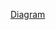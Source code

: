 [Diagram]([https://viewer.diagrams.net/?tags=%7B%7D&highlight=0000ff&edit=_blank&layers=1&nav=1&title=Cheshire%20Cat.drawio#R%3Cmxfile%3E%3Cdiagram%20name%3D%22cheshire-cat%22%20id%3D%221h3j-1ed5YaDxNWtT5wZ%22%3E7R1rd5u48tf4nN0P8UG8%2FTFxkm3vaXdz23ST3i89GBSbFoMX4ybZX38l3kgCA0ZYdpPdPWsE4jHvGc2MJsp8%2FfJHaG1WHwMHehNZcl4myvVElmUANPQ%2FPPKajFyYejKwDF0nGQLFwGf3X5gOSunoznXgtnJhFARe5G6qg3bg%2B9COKmNWGAbP1cueAq%2F61I21TJ8oFQOfbcuD1GUPrhOtklFTNorxd9BdrrInA32WnFlb2cXpjbcrywmeS0PKzUSZh0EQJb%2FWL3PoYeBlcEnm3dacTV%2Fsp%2BXt0lf9aLk%2BGrn10FPSlwuhH7W52SYI4YfXP%2F%2FRTG9%2B8%2FFVW1vLlwttRj0i%2FZLoNQNPGOx8B%2BK7SBPl6nnlRvDzxrLx2WdEEGhsFa09dATQz6fAj26ttethWngHvZ8wcm0rPZGiHsQXup43D7wgjB%2BiwPgPjW%2BjMPgBS2cUXZkp6OlX6ZvCMIIvBOIKGIAc6ohcYbCGUfiKLskm6FqKqZRU5XzgucC8rKdjqxLWZSUdtFJqW%2BZ3L4COfqRw74ADxaRADh1EoOlhEEarYBn4lndTjF4hStvgsylPYGBdFYjCAC7mfQiCTTr4HUbRa4oGaxcFVeTBFzd6LP3%2BinE%2B1dKj65eUBOKD1%2FTAsxbQu7LsH8v48RniHPhk7byoEaHtaQUd0zeGvnOJuR%2FDaAP9ZOTWxcCP38yxtqscGtvICqPscj%2FwYTZGTLizogiGfjxLlhiE%2BvRko7%2BcHDGmmokRITbYhTZsoICE6WiqDaFnRe7P6gNY9JdOvQtc9OiC2nMJm1G7opvVmySvls4rCw%2FyVsCo3gqYgOAHBMwljKhbIZhbr6XLNviCbcNLzyTypQ2z%2Bd3IGfm7df%2Bago%2BT9y64OkdLK0ZXNP3bt53hrB%2B1795G8c1PILoAJiVsPwT%2BEo3cw3CN%2FvcRroMY8b%2F9nfB0NvQ7JSG2z%2B7as2Iy3iORsytvS3RcMBFB3Y4FzSebxbW6bcLF0zBiWJ6RKJZoKaxLDCkM1AGkMBM5KoWbm427DRzXLiFGj2G2QIjRl%2FjXb0j8IkhsEZcG%2FhY%2FAmvnaAVjcGwjGm9VGb0Hda1A3UBq9QhQqwhgKEEg6zT4dV7Q1yjoX0Pbs8JE%2FDUgwAns3RrGEkXabbzAwsCVpenGeZrIc%2FwreonSX2sn%2FYFBLCpqVKUFahicwQ01CoWauzCwobMLLa8JM3evyP7A7PC08%2B2YP0QFuSYYxAFtlD8E4Q83VhW5jggQgUtfthBrCQT0f3bYybh6fHwsDg7QGkNIeZNQsrpOQ1ZjQRbMeIE2c2%2F2CpojEeqsEaKA0JvGsSk1e1gJnPOVhS2td%2B42EheQags4jqn%2BgESbH0wpKyQ0FV0wslQMCpoU6Pa72JzcabnZn0aYCF8fywflafi4mBcfFRNzd3jhBfaPij9c4L%2Brw8oGcBami32%2BJqtaYlPOgZ6tXCU4WTIJUqpxRofy5BQ6MpdoYlLfplGaOEiyn0MXeRjlr13kuT5Mx6uUOIBqRoKbhKDakmlJSA%2FngKlH4dGc3Uoc9rV8kj%2B77eWiOvl7IBdpSh0RdA0PKSp5J3lchgQS6EE9XIKoHQOipVDMYOFQNkGWSL1C6dI%2BSk%2FVWBEJzvmjVosNqWvktlxS4%2BUdyCUqESukvZMaLhmOtsVZIKgxTvbZJuLyRI8Vj%2FjT7mDoIsTC8JgELxkHUvxhTku2QCoAXQ5paZ8sMR%2BFBmVtCKnbdZXIpDwAvXnJh5wATEUjOOCwFZ%2B5vfIf596nr%2FfaLvriKc%2B3D8aFLhqDSFOjrMSlZgZBB6ScE5b4S9aN0cmQPwrX8DHoDY0kcm1kv5gOr85XcLtyQxxbnVsRxQ9cPORUeqAHaFfoXwSDefU%2F7RqvBKVnsJ6oP9l0zqg%2FCdhnprJa%2FzLJi9TN1BomNs0zmiYa9TNB7TTQBDXQADXQBDXAehP07yABD8qIZ8U78pWfceIddOz88u79OAwyAETJFAoRIkg6BVEwxdBEmmJSXiTbJatmmzBYb6KG5bJO4XUrtFM1pmG1QqUNPck2M7HC0Re6pg8W1yOQwlrMVBhIIeM1w63s93Fej%2BUQtLYxqh7D3tj8gDZGxmV7bYxEFw9uYyikjTEjEyNbBw2PHcVnJL%2FKWF7YFp576rJAoaK7LFnASrLiJgt0WuXdebul629ptTdmpgKZjqbLDEgBwAIVtzVMnbEiHMOqoslug2C8dI8GnNYngVRBq2oUYJVxM0B0OtXsPgi8ClQvr%2BZDWQUHAFbtAliDBuy4KQw6veZOwfX65lZ4uJJ27dEBa9AEyxAESOWILQgUUzRJYNDuAkWxQFaOT7FGTYhVUElgtJAEKrJyRIereJKArh9gSILpdCq2JDCy9CxxJAHtCAgqCfak9QtGsJnIF18SNMN1REmA08j%2BWnzHZa6ylMb84tfGjmkIE9cU%2B%2FDwpxU702ucGerC1IPyXP9HMsGxImuiXMa1r%2FItQpM8%2F98frw9Afe%2F8%2FG%2Fwbfl%2BcaP8%2FTVNKd2Tf1COJKR4P2XPWCPL4nLJUkYoswi0O0LRYQmnXaITdOGFmkQzoyYKOGXEqFRsyeSHmJZJDkC4JAdpWolq7glp9sv5EneZl7EmnSBokOhqmlLTKvmmxo88uGg3i1DkTECqEd65lHk3A0FJvjn1sDaj943mD6Z5TnkLQNZJjdx3UYG%2BVZ7qPjz7MIv5s%2Bo9kbhH6a4wQIV1Tjcp7hjMw6aL4yZrSnRU5nIJ%2FbeMnPo8l%2BRcbSZPUyJPwzylYZ7SMK8pcUjlkDekN8zTm%2FKNmtKNGuaZDfPMhnmzhnmz2nlnld0EWpVz6ay8D27JOECig2o69l%2FhC7R3ETx9b9UwSaAzCl9NBsw5Oqusdl5JZwY3b8yAQ3C4XUYs%2Fn%2FPzuMgUXbJODqBC%2BHLbfP6uDWSAYy2beZZET76QmNadVKLEGmZ9rUxaV%2BWKbAbGOzLOF5meV7wHLeGiRLyP30kkF2vZqwoJmshhSMO6Jjl5EaeICF4NUutTem9v9lF2eglLWraN7bC7dtSPMgKAw8a%2FoeFBz3%2BI3wK3Jku%2FhsGPybhhwKD0f1EYeUU8VvnAjKdVCRU%2B5OEftqubwFG1zAmwQ%2FRurGp%2BknEBijdQMmgzbEhSWdjiNQBpSNlts2F59ZUFLCTMLDdh2wyLIEFhSS51ioAZYpTfv1W5jps9K5DmSuf1R6DStLOVn%2B6Br5ngDQHM2Ns4AatA5TeGsOW3tZgTLg4%2FBvbjs%2B2Oh%2B2pfrdGIOxrS4q287AsGzLboUtXrpFP67tWIUuANvub6LObpDeprX6gMzfYbm6ztQcfMmNbYJTFviHDx8PM7vJCIdpQ3akaWFqqlYAfuAgq5IVdY4RZGXCVhwpcY4JVuXsGY7tvpq4Zi9z64P0nWHkj5AWuTJrt2fCYPkjsjC0zW4a0zr96jwY4gi0bRyaKlJH26pSpW1V6rkfiCwRdzL4dZphgpIuhQHSFFSW2co50lFcdnD6az5k5rrKrOlmrLvxCzSeeI%2BrQlwpJ2avN%2FSo4JnwluUYjNCesEaMKQqx%2BJx3HO%2BcLUrdSlEJicg7W5RekQMgqfWJdqE%2FyderpWCAsL0QQkwBLXIHgMIpeYAddZBoLMh5sc3pQ5yqq2GkCvDKVGIDnHaOkf6Wz11%2FU32y2fp7zIVCWaYwcaJhCo3Mxzt%2BmIKVD0Pl4%2BU7%2BpxDQh6FhFET8thIoHM0KHge3WTtEGw5vwKnCWfztN4Z52CcyqRxSqZYtzdOZZlMs1Ra7ro52HIMnZVTVOt%2FjuAGnftzt17gfop5A4pJpZdSvPcbGrqGWzt0N8nR%2BbRcBDrZCNNkSTxm8zBuEo9OA9fOxpql0%2B4Z3dpGNWYz20wgfVKOf7TZzuBtyXKgJcuD4r6HL1jWBX7JuKHUO2ICiMhv6%2FL0zhtBSzMixkxsBM0nAUFRejAzJ8Y1hupXSxTzGiP2q22dq8Npqzi6y2xf0ldr671GMsaUI%2B2QxovKehH9gKTZvpUyJ1%2BB7DsLyFYFvVspg5H9BIX2sYFeCWNb%2FvaZsUPiyZmfdFtlVtkVr7bKbODTuf5nB3a6sz0L7Lw627O9LHoNOoQ2TAqpLLxk4%2Fq8V2z6l7jFtnb6UvIACAISGdvOOaXSRXtMDKniOWZT4xeO8wnTi4WXn6WTCTaApO3WfhZ1K4pNOKt0VcAoeb%2FEjtmJRTW4J3Y0rlUdL6%2FD0M09JN%2Baewx9tocReRvEdAgWKOfVBUKbHbULBFtoMfIK1LP0Q4A%2BEy6NRmUtd4umQ95WWvnpi4YMkzHSAFtuzN0mDVAfNw1QpdMAZ%2BelLagliHwpe1%2FqMj9xxQhanZmO1qnSLQbUx9XQ4uSL941bCyvd%2B60iDeaUs%2FHdtlqT036FdIeF3lqCXkUlb8VZS2Rpc28Rx%2Fis2SriyKsDGhtDtB4XRtwdGEU5ueQQYcr5%2BLVNN8gYYX%2FZRt5qbAtYYxhj1UKY8ymAoeTW0U1hTZyC%2BlxMVaRUQxKbDPKTpB3zVozcgHK9rWF2aPbDYZRJZyB%2Fvr%2F8dE%2FRa4mG8gxAqUYiZJS7flmigdXUeXKmcf4fYaYAAnMzWmbojmnoKktmKJeaqoB9RFEVP%2BhvGCFzgV3ZWfmvInLAjCVyVHOaqYFKZYbCCbc6Ha2l0Io5cFMLkFT0WIvscqmzNKbyt%2FPA6r787bzl8PA9BxXa0o%2BrsqR5sN4EPmvfBhEqtBqwTCMghXdbaGedoTgAmybD%2BQpuV26I%2Fap50s41CH4MCnJHg6bDlBumvFD01rZGH5BrLUHOreiQsRE8BfF6Sj9e8VsnYO%2BDLreCN12moPsBLpEhQUESfWtUBVaVGtPU%2BDLppkOW5y5xRr2NYIPNrSsMOaTVvMv0xNp1nNhKZGGnAL1UYxvt1ZdVm6tQ2EMETTVSIzCqdGXWNoT8GKa%2BkHQFKjjNKqswai9SLF2iKzz4lBRcSYsgdGB4YSeAvIzvGv52cVEe%2Fz25FIP2YhujBl8HwOYlPlGUbyX1qck2xDgAZWEqi6XltlTIit8xq2RNBjfMl%2B7wavXf1%2F2lbSteGfa2ATau%2FZXl21gORSsYvyX6JivEn7VKPktawJX100UGdukTN3trdf0gir2mtGN9nW1aVhmtvYkaPxZZt44LK0YmMnVtU2%2F0cbfohVx%2FeR97bHIx8CEG8bVajKTn2Xw5hBWLLFKp9KdqxDqdBmhVxoz4zVRenNknKb%2FZc5b6ec69ndZk%2FCGFYDfCO7xCi%2B3w71mYb%2FT1K55%2BaeW%2BW7HLXgc6k8kM53t%2F9zo%2BxS4XBskvhCKTzGnPjl8XM6n51mTj6uHihXN75T%2FOvU9f77Vd9MVTnm8fDEZ3TZEU4sPKtVeTonmPE8B4eSaKtQ3%2B0tvsdRchqRtFVZj3sT5M%2FNAt9JDgwt%2F0THxqFGTfiCBrbeM9d%2BIC8ESdJp1cJKeoBo%2FhA5%2BQYY4vdYtLN7GCboTTm9bloHVnZF2SCuhGKvkWF4NHRJjsPvwy2i%2BqZUs6trL0h%2FFZ0rJaVqfQVs1yqiltkv1HavGR0Xiu%2BbKWI50X3cjknDzyOJIOFThd8y03Z9jcnAMLZlReHWlJFuhdAmtQJbAj7%2Fut0lWYQDvP1HOJ3GOdWYzJK%2FGGKcrovJtfOTOKqsWUWFvl8arFZCKojjt2G8eKuz2ucRs8F57B1pxkDzwwY20Hx4ofD5Lf8X23gfDfq%2Fff7r4%2Bev%2F58nH2%2BCC4t%2FxlC0PMoysr5tcNOsLWQkYUr6I7xjeIXDD%2Bd1ss3tFnbBMf1sVHwbMfO7gOMiei2MV9DsIf2I0jP%2B%2FNwx3LwwXkrksaKx2CpcDyLVQHZ9E%2BfYfePNwTiyM3yOY%2BYWROiaWmVEkdIhZdgGH0jiLrZuOdTYWbA8wEPStbWxy1mL0LEoo%2BW8nlTFp%2Bruu7kWt5zFs%2BwMUWeafxluip0Ej6cWbqJnlWi3j0mQAoedZzKuHxWT8I1zXQm06ne0C1N5j%2FpsOH0uFkT3sz2zjpeCpce1PhgqnwbmnffTW42l%2BDc%2Bp6KBManFytlZCK77v1E9WJi2OvORa06c4ag7PdmCVWwkasa7ihV68AmQuV0x1j8i0fenSMIZvPkH3bOZN1xkW%2FQOsSKlbPswAKHYYBNuMKZOGaj4%2BBg5OHb%2F4P%3C%2Fdiagram%3E%3Cdiagram%20id%3D%22ZGyW14IdvQo_gIbE3VYy%22%20name%3D%22Recall%20relevant%20memories%22%3E7Vpbc5s4FP41nt19iIe78WNi59Kts0njTpv2xSMjYWgAUSFiu79%2BJRBgEL7Exc1ON5lJIh0kkL7vSPrOgZ4%2BClfXBMTeLYYo6GkKXPX0cU%2FTVEsbsn%2Fcss4tZ6qq5pYF8aFoVRmm%2Fg8kjIqwpj5ESa0hxTigflw3OjiKkENrNkAIXtabuTioPzUGCyQZpg4IZOtnH1Ivt9raoLLfIH%2FhFU9WLTHjEBSNxUwSD0C83DDplz19RDCmeSlcjVDA0StwyftdbblaDoygiB7S4S4wpjClRvjono2D938Pvz2aZ3p%2Bl2cQpGLCIw8lnk%2FQCFAxbrouwGBTiHkxAHPGs36x9HyKpjFwuHHJPIDZPBqyS2OVFefAeVoQnEbwLqWBHyFhz0wIipoYASIUrbZOTS0BY66GcIgoWbMmooOhmHkX4WWaYgjQlxVnmils3gZfA2EDwk0W5b0rJFlBgNkO7OWFfusZD%2FefCVHvPlzSayMenakSsBMcLZjlIyIh%2B3eLQiweU0N46YcB4EjtA7cD2Gyljlpp2EBtqLagpg5PBZvsj2PkBID41H9GG7BZAeUORlhpwUt%2FQuykIZt3whqlcYABdzBN6cfQ7WkjXqIrKkohFAUO518SB3X33EOD6wfBCAeYZH11CJDtOsyeUIKf0MYVy7HR3D2UuO0%2BtZXNgVanU1U0iU1Va2HT6oDM1s1Fk8i8J9hBMCUg2MXl%2FZp6OOK7dRo51MdR8tuQZL0iR63DlTm6jP0EQ9%2FZxRA7bRk2CcjI4Y%2FgbFEPZQAl9LehS7cHB%2FBlnYYvsP70bjZO70j08EE9vwkekWoV58oGtAgywSKqmLCVs8ARCC4r60VxbAuNxNFrnMFVvwnGsTB%2BQ5SuhSIDKcV1kjINcFGe8AUrELkgzdylzlZld3FEr0DoBxzTGxQ8I%2Bo7QFwQj1NVUZe7owiec13HjPMAO0%2B56coPioExvsn6kVWUvllUv%2FBqURmvarV1UVv5dKMbq30p7sjKVSdeKfrkZHAGdh%2FBjDCcEgftV2IUkAWi%2BzZV2WEJCkB2RtYEcIv3ia732GcjLB3dHDYUlKo2PDifgOi2KTMbd9KMhqrQm2shn6J0J8YqWG80i3mDZMeQ9aZ8MZXdI1N2d2CFfAzV6iwBPmjBphD4o%2BvhjWY%2Ff%2FUep%2BjWm0XFBvu2YLcv2CMW3rGL%2FLQLdvsJ2%2F2CbS6zUja8dMGWYr5csM2gaMuC7WqFGG8r5AQr5BU8XT%2BNp5tNT9eP9HRpzRzq6Sc%2FmmzrxEdTK6%2BWpP3VPqs7gM4IckAQzL6nqC1JcYo0UFP0m8iGRpvot7W5blkdJY6spuxpSRyV%2FrYp8Ju7bWdB80AiReOkzJGLCZpV3CSzkEdnPkp%2BZ370Bj%2BlhtvkZ9jGj9bXrZ%2BnyJysf9hfow%2Fe6jq9efCezmgctuT2zoOAZ5p5bjrbdH1axsNpgsgf%2FFKIkoQnmzMTzMfF%2FrBfscoUxnAvy2QzwGi2cVLG73OWLHEJDrOb5Jz35aBctpwXDyAo4SdNlvTKRyVunY2jeqADoszVciObBQvvsyZ8Rn6WvmyfVH%2BrD0aYZud1fghqyoujf9d1NYdH%2FwsCoI%2Bq85M7oQsd22pzQmjNLTO7wp7DRv4xkwBaZZggl3uKUVnEdRD4i4gvnqxBF048MLWaE6vDoSU5sWbashNLQVhnLtx9VKL8Ys2V24t3MoW46kaF4RhFNRHGJwdB4pW74VExC6vcI%2BIzBhHpNeKYMnPxpVcLal4Wx2xKuV1bV4sK3Jt4sE6i7gZMcww3fprnsTLs20eqvebrDVVtHAgnjmtM6ZjQt5zkSKRc%2Fw9HuhRttr2qK479rhVXK0%2ByDDbeeNIMVeub%2FzWqZHFsvlGlDYzXJOrp6jaBy%2BQhfUeHF7Ovju3MnJb3uBL%2BHMx46%2ByFyADzornyUlSYeGoG1W2wWG3BQzPDcAwuY5hO0ufbq8vl4%2BrT%2B%2BH19P33uCV0kHCpS6p9YvlgzVN3TJT9tDmmbulDHR7qmNvJl3l5PdS1FtSt7yn%2F8uZiShHzQuWfNJwjUpn5tlLVzrPX0Mw0RolD%2FDivFVd3UHjA205AHEGUqewIf7aHOJ0TVb4vqS2fMsze5LHt65AuNpVWGn%2FJpvLzQBW78T6c1GL8nQNlSEBNJrfMMMJhzCL6SP6y62fez7u2g9pddG6bhqkc6qLbOZeRF1APD4S6%2BFyvc6RljV98P8fh5p%2FQKTcYP3WKd1ei4gi8zQPxPtlOLmt1Ce%2FtTv56ny%2B%2BBOp92BqnwlYW1xO0QBGUcMyyhTWo6p4Y4ewDxk23FaYiueYwZHgO5ILjxgRLcC4uhD6EWbKpjZu6MmrL6myVQu3v7Ip8l3oQiV1qnSMWCKtWHwvnOYrqm2v98l8%3D%3C%2Fdiagram%3E%3C%2Fmxfile%3E](https://viewer.diagrams.net/?tags=%7B%7D&highlight=0000ff&edit=_blank&layers=1&nav=1&title=Cheshire%20Cat%20styled.drawio#R%3Cmxfile%20pages%3D%222%22%3E%3Cdiagram%20name%3D%22cheshire-cat%22%20id%3D%221h3j-1ed5YaDxNWtT5wZ%22%3E7V1rd5u41v41WWvmQ7IQ4voxTZPpnNWeyZl2Ttv3Sxc2ik2DjQ%2FGTTO%2F%2FpUAcZHE1QhjD51LbW4G8Tx7b%2B2bruDd5udvobNbfwhc5F%2BpivvzCr69UlVgWgD%2FRba8JluuoQGTLavQc5NtSr7ho%2Fc3Sk%2BlWw%2Bei%2FbptmRTFAR%2B5O3KG5fBdouWUWmbE4bBy770I0%2BB75aO2TkrVDqCbPi4dHzEHfbZc6N1stVSzXz7O%2BSt1vSXgWEnexbO8nkVBodt%2BntXKlQRVCBKdm8ceq30d%2Fdrxw1eCpvg%2FRW8C4MgSj5tft4hnwxuedgeKvam9%2F3D8Q%2Fpk3xwvC3e8uDjX0nvPUTbqM3FoG58%2B3Yw3c0X%2Fbu%2Fg1vrTxBdQ5P7ifRJolc6esjFg5l%2BDcJoHayCrePf51vfxCOEyO8A%2FC0%2F5n0Q7NKN31EUvabIcA5RgDeto42f7kU%2FvehL4fNX%2FFm50dNvbwkSFfrllX7ZRuHrl%2BKX5CxVp9%2Fz8%2BJv%2BYnuLQEV%2Frrwg%2BVzsunB8%2Bnd7J9RtFynX5aH8Ad68KLI267os3irVTwa%2BP2%2BecLn3QV%2BEMaDBZ908g%2B5SBQGz6i45%2BlJXS6TH0sHwsiOo7AkV%2BRfbIqDfXAIl6jmbWpGSi4nXKGo7sAUr%2BTVFn4iBc5vKNggPGL4gBD5TuT9KPPISem4yo7LTn0MPHzTqpLKjmugpL%2BUig5VsZTyRZJ7Tc%2FL4Ys%2FFG4k3xSDWgzwXRCi96%2F%2F%2Fp9u%2BXf3H171jbP6eQ21k%2BC5CWIZeEEZvGYjeFOmKB2Y0gnP1bitQvogeBa%2FPLMlniEYB88mg%2BYM3vQSySNxaOYupLK8AGBkXlg9eIHV247sTfU0QcJwsj9H8dciiIWI9p0F8t9kypmi0kVPzsGPRCi2DRM6BJ9PwTZ6cDaeT671Dvk%2FUOQtnXRHepMApN%2F5Czcy23X262w49vgtRvT4bbBFdFt6gpKe8OhEEQq38VmqAniyIeDqyOzKZXnM1EdSICCzISlRoGH1oxwADHuB1ZJz%2BAU6r4XDduSAfc1N20rFL%2BUkTq7Zl9JCIQgszpZ7H2BgqMonFG7wXx%2FQJohfyi%2F%2FTdhLN%2F3KyYL9i7fxnRivL2svQh93ToyHFzxDKNOXHvlQBiyeIix0xANZWQIVmiKGAhtY8ImTKN2MsQJni5cscFsFrBC4DZfkEZfklSpYQOF5AAo5vlBSUgm5D3zyNt6sQsf1UOln3SfTXFiFfW%2B9EF%2FeC7bxeQdyveSWKM3WUYSnQqoOb%2FH%2FMErI%2F8gB%2B5tVEODHc3be%2FmYZbOIdy3186MNT8gD4Y%2BkRdPVN4SFWvrPfUzuAzk4UKobSMYEWvaH04bIJEycZfqAwQj%2Bv6ihPVZzNMFe10lnjSz4HMyhT1sX5l25Wy4mSIuxKEY1jyD0e2cD1lgV6GLGgX4QlRhj%2FO5BJXDxK1%2Ft42G6JqFZ2P2NBSvfjTyvy9y9YR%2BKx2jvktRNgxfO2aI3iYd1HPOXKsG9iXVdWUM2msugvqcACV6t0ab5drCD7sSbVjVMmTJEfHIFghSTMx8UJlwVdzPOrXqS3Z51WZp3Jcw6oBs85Q5FEOZ2j3Fu09J0wsQqGZp0bLA8bFGtn5bDzA4cwSlVudu7TlXpHPkU%2Fo%2FTTxk0%2FEF7NfJz5KIOPGmzBR4EOlMZHyPHxMQyWyD2Ejj84HR9f8XSQKL6nwzbGz37m2cwzGTzTJ0YzYHM8%2BxyEz148H8smYgHWSspfe0RoltPny5cvRS71npodM5Eqz9pcB1lPS9GszVhaaPF0xU29nuI%2FFehIUV%2Fkp8FBhcNZq0nbSGwZYn5kMU4Cg4KxAFpdBFpgy0Itjf40WmujyfC2AsPuOvyAmZ5a%2FOCPKzHojxXG%2Fm7tELfSO28fXcioay0GfczZCVB4l4DQHjr%2FoYfGxAAP%2BfB2ogpZhZdGHWKnf%2FNo5zH7Pw6R722RWBuWzDWDU20Fc09o1gxo3IktTOqu1GoN13G0XScAtzIkh3AwXkOV8TAqWktMs0Ho4RyMJwo301SIQvbD1%2BLOUVIhhg8d94kNViKrMX1CTycNjeFmKnxlR790WAXwrsEvqLFXUpkrDRdvrlC0oAczpAScuwePcxxLDh5XEllpIrKQKKCWKIOkOclLZgKK2paO1jh01Lj0D3YiVkHHHiS6W663X%2B78P79%2B0g%2FRXz58efhsXhtTodA4ORunoJ3ZSX9Oh0JCvLRNnxpLn5mMlw5YujQtZH%2FX%2F7h%2BdR51%2B%2BvXF%2B%2F5RX1aeddykp5KKCi9cgEkjmFbkWspUqvTY%2FGXRxR6eMiIDV9OmWWyDpuSDo%2BgLg%2Fn4ciczq9yLiscm6o4118tQYFWEmfY6UOTqu3MRAh9%2B6yh3ykxvA75yoz8IZFfYbkNrk%2BOgj71ap8p9vFcQGttZdWD%2F6aTdTODvwf4qRNhKtiHZ459s%2F0MY8b%2BeNivm29MBfp9fLFTgr7a3pfTBfpNvqQZ%2Br1sHnVa4NfPGvxle1%2BdDf6pgF841VVPZu%2FX3ncpkwLt115IUljunIijhpQQc1omhH9Af4P%2FVa7Uu%2FJ%2F%2BluSgJzuISCv3lm3z6zeCcR7yISi8maSG6k6U685se48s%2B5Es%2FpMUHkaqBs1UDNqoG7UgOhO8L8dfb2O761InH%2BJSZfnpaUhfZ0VDZXJbJ1rp9gCKB0YkJdNl1bLNHRmAbTNkp9amFgA6dRq6MQCoT43%2F0HqfFbdR6tuitdmd8W0VDe974Lqvn38fRx93be2YJbnU5fnTNhxAnlilHYFnKs3%2BPvSIecek2yaJ9HrCgO5rAFBpRg8ota6lOtFXx5thlB%2BvaX3zkneCjGe3vwAaOBaCii6AA6iwmQ2Z2owOBi82PvguHjDu7gxBP7wy6N%2FWHlxJfEHZ%2BusUHhM0f6Rgm8qVRhcWf%2FR8pVu56rjm9ocyBXIlZJyADqwZfq6bfNsyNrTFOkAoSwzwBBk5cf4vyrWST0EwanrpPjxr%2Bd3eyHFJOtrgvnHqKVBBl%2FI%2FSkI%2FNILuX1zV%2FNCTl4zkaGq71swdYHZMGa5isG36%2BNewtv7h8t6CWzfnpO%2FBZOngkA6YUvsYqUTtKYmnkyjmRmAeGymy4wMVmcrnswW4knTjct6CdMTT3wfMIF4urm5uVjxZMKy%2F3YC4omf75%2BdeOrei2hixLD4WfbZiafOL2FE8USqd%2F9YfCcdvFUldc3GT0I8W3hSG%2Fu2iCMZ%2FXDisoANKa720D75Jd%2FbPicnuE7kXMHbuK23%2BoDfqXr3f7%2B9fgba7%2B6P%2FwTfVr8v7uF%2Fv6ZV2Q1lZ2phdFKQzK41Wa41tsY8l6hFuBkC0dvDtYa%2FFhDXxfnK90DSCET3KKrD5wwbabCxtRJsgC1qTjAQbFrWqwI5EdeRiu1OkPsnu0hvOrV2YsCoanJki1TBFO3ymydTp13GK1ary676zhbGmCiLGrJq%2B5ZjzzTqTyPQlkZjVa0ClbNqIEOj1j3IuUup7AoCkvv%2B00GbKiFbqrXxClj%2FOXwUp%2FYKEonEwJpW8QeQo3jmUu9%2FUBIdUAQNFITg1yYGfjm9dsarfCrmi86FT5PBfr3FNhXwn3eqNJb2M%2FinCH5xk4%2BJdTo4d8EP208F5mLvE2OfTg0mUjqQ3XixdmCFtnO1X3UNXbKvskqwrkiw5jxYcx6sOa%2BuKFGTUJNo1Jxn1NUy1pUy1pxn1Zxn1Zxn15xnV553ppWTc2HNGRXWAG4dU1FpjUHdpaOU1mTdpwp6wCDhXfQTLQ8R4tTBHMy9GjKYa1osJEweEpYAEUPEcsUzQvXMreIuPZBmE%2Fh4E5gGSZqd3oNHco8D%2Brk3%2B%2BrS8Wj2c4wIdO1kQK%2B%2F8YKOp2vWeSUCVC1ZZ1YtWUcyQol1GU8df6UXJWmI9JBx5pOz0TwVozl%2BrY%2FB3kvvK%2BvpQmwiTHf%2FPXPAxnPdWLRyXWDoGbfpjuxI%2BYa5KjDMs8L4ohnGLjExHGmzx8hJa82G%2BWiGOR5%2F86acEJZnhxdtc12ObV6fNlcAhUlAsYqTcR3fD17iJXyjRC7PEJELEUZsAFuUwC2qnZGIED5d%2B%2BpevcJTyDd26uBVft%2FuDhHdestr6NblTPyqk4OthHmEfq9bRLOAqb%2B91d%2FOijE%2FjUbgtLIWyotzns8ymxaTcQdMwTKbUNTeQF41GFD5%2FgZnss5mRsa%2BVWBZY5UmgcLmWA44%2Bnz99uRX2jx63AWoH3vY%2BRLt81hq83jMt%2B03NcTg12ZnMqWPRMbjSSjRnZcw7Gyt4wQwL2fFodGriEoetjndWl66tcAhV29CSF%2Bzi1uDkhYVdS1%2BsAE7t6AMb6h9wG%2FUeS0clqZaVN6yxYpfKy16zqmcXHLgWqfLKK2YuT49rhsjcZ1bJdYcjOvGSFy3wbBcF7%2B66RUHF4ne1GG5O2dtw4SOMShnhREv6hXLfTHM4fG2wgnHcBwBV0dmC45%2FP2x29N1mt90vzt5KXLRPzBQuwzNWeTFQDEZcUJE20nKeNPx%2BtvHuObFDVrxbPAvmCSQ8Tp%2FW0p3gvNfyYWA%2Bp3VMBeZTK9ySs7z5JLOXZrh2h6t1KrTW3XXBofr%2B%2FQcOwJ28qOzQWku0FIYaF5au6d2t34q4ZBElNgun2g7vWcIKBXQQuigURBfPI1TIJ81APQXdGEkzQphNZ6J5eR2l%2BrQEmrhPyWrpUjIGt3Ar5ogq6z6GttXKpdTVEQRU6mHKFjKwQPGC%2FBl2%2FQlyXEeSihHG74h1KVJg4oxu3Q%2BLltTIp7TG8EZT2lGau5SqMFcydUaPDuQlBpBd5cRIfUeVwkFhO3UxZ8iRDnzrbqDcgFKSbLFBaRS3Lz7G5pxzIlukzTJI0ITrRQmyZuWlc8iZKo%2FfnBQWlYhEV6Z0U5LcKNuOYuKahXrPWzQsHby9VZWYhkx%2BumoyFGrdaZG7FNQYLSW70yKf4wlA0gk9OoTbqyylXQkGyMCa5XijHIf0nLriBwAlVT%2FUtlApYkTNWpHPeJCLB51NHRDUOsgqVK%2B19cvmnzqbfyeFCZsUIzb%2FJKWViiMlcjLN5rj3hUZYVJW39HbfDzuE%2Fn7z%2B7fHr1%2F8f%2F31wf7yOeuaO5GIoKTs6dOset920XvZMM9SuaYF8ywZq5QCRr48xmsgb%2BMtqtI2MWxgtgjTRE7Gltr7vtCQZPto41SWpx7C%2BtDZbkqjhiTF1sd5S%2BXZ%2Bhjb%2BoAt5ak2rXwkSWvXTDIfaU67GxPnJ0svrb3v4Xsp0YreuZnS3Ewp%2FTJ4oyPOQBq10ZGYUHx%2FASmaZF4F7VKTPjRBaK4uC1V%2BYE5lA3Ns%2F972gTlVZbtQZe1XRgrN0TKlAkH1Oeoyijud7w6snjjoAuWY%2BSPlUpxJKWd%2FP95FFniKpZIgefek9Z1c4pPSOxsjKyTPaW%2BOKvJhn9bIAyTNt8kb%2BlL8kgQLzKa2C93ax1XbWT1NG3HZeX2Ioz8zaE5GY6aSNrhHXoxnSBf8y1JJ2GVc2zIDsmmmHMdkE4OfrACjlKbkbPcveFI3G0ZSDSNe2Io6b4rSDOSlo%2FDZyCFaoqRDoUMcIN72FIlrJQumajt92WpXBDEtKFpP6jr4LBQ2pQRCwbsW9aSU9q61iVvBs4tiYi4KuvJhc5U5HMlcNdi6FMCypbW5yl2KI55kraxN3GPYOmpqd5k7TZiN55jgT%2BOpE0rwNw2rgVitOWoadgPdZVvOvBcRwHk9g%2FEyc3XbPuV6BrWcK4JCm6dT44PDZHs5nL7aQxMF2qes5Weje2oaXeAIq80FPUHFHrtqwhEVe8a4FXsaX7Fnz%2Fr8hIXWWVy4qdBansgWeEdnG29ETBhcSyYBJsa18KZTe983eDRhBdwnsDR1pS3o2yuchsORlDbf0r%2B3zq6OWoyks2li3xyjGDhGYbWKUchaCU78rnn7bDKi%2BDgvqTlWcck%2FfP6kt00kyBYYlp9kY7Khhv7CmL3U2BMoXWAtl1uezK1ORrGa%2Ban0yWdS%2BnQ6mYpldY2RqYJsJxsCGq9wCjq6BqlonowMH1Q6G20N5ZMVCtbed0Hsffx0%2B%2BcnvOnd%2FZ%2F3HO4LWMwMOaVC7lEGbH6u8Ib1jfvk3sQpsowJCZj3b%2FP61XAt09CE0LoVQauuelpUtH1syZX8qiQplvI1hPDGLv4piV5gi0SvZt1QZV0qSYKSIGpU1%2FitQQmdtIgPP310nS5gT6r8fPSU1Ospi7ju%2FnqZQOA2vmr4y%2FV1cfuvyaFspSCoqBR89A8rb7uPo2MuoU0QPO8L5YLkHmm9YLJxJ7zpDrdW%2FXzdb3rpxIE9fx8QobRdO9slmX5GaxTfJX4mJySPtU4eS1mgtfPDw3gvPOKusSJyG0SxTkxLE6skRrF7Q2tNwVji1NIRVhm6Syu3y4t7jIWhx3vwDWGif4r1sZpveB8P8Vst3yIwtHJFdYQ8GYLWmKJK4Y%2BmMyaVTpdlaZoP25osUstZ%2FqiHSdXdmonBonMyeVj7Jtihbcm84epSesU9a83AkhFYCIwOkcff37QyBLXp4sbwI2XQX5ssvcrsMhTrpmdX6Wtbqb80u4DpcLNiYbkOnxEyJdX7ee1h%2FOXNSN0AxV7TKNZr5Ekf6O0uQlYLT1U1f4o1b9z9SNkjP7VhX5hHjQL6jHhknT0iKjrYZoo76a6ouGi%2FDL0dqaOPxwc9edv4UC8%2FdBebArXjNOv3ael3m%2B0IrwG%2BsVK2cHtRnwPqdj5GoQslxWTc2eevzwvavOSFJ2%2B0oM91s6NCH7Ywr5VCr1MqU2kQQCmR6VjqP%2B9eKcouu2CPq61NTluDuDfAYec6cf%2FdDWlq46E9x9XZiX01pBObbewCbEFjF2BICkCKO4LJ8WGP1xFsksHJURqSEtXxae3x6mN6TUnrav5brBU%2FeLnVUSYNH7KfXnqGrDSMqtSPAYQjX0KqKALpKK2EVNg8etLz3L%2F2KCR4Wzsx9nb4GxGiVKG%2FTn1Ke4%2FBQQBw2JPiEfwY%2B2T26ZFvwcs2npq6WDpG8eT0JQifCWrZx5vnpmcwNwVMVh3QRTEkka8ZqEM4m0Xs7tM%2FZZ6bXrqvuUYPNJsqI6VYWUopPMvEcYBp9vY0G1btlS0obeoqHHhReuR0FDC9Fyx%2Bt2J1mnG6%2BLve1os8xxde8jNa7IPlM4p91YmMId1Oc8WW%2FFYLn%2FWFDFDyWy%2BpQiB7t0G4qRi9m5ubhqFqdPjP1sIErIVrk7EWLLrG8OmsBX22FiZnLXRLUBzJWGjr1xirs9u1bdcGjxVsTfS0FjjXtiKx7a1orPl%2BFefL0suqaOjtbT3CSld45p22fxPXGyZb6qZHbxi2zQzbrloy1ejozm1ATt0GBJyyEkKsyvh0cZB0H49zX3NDPXX17cJgs4uK9vuAmOks3uS97iqQteteOxxmrgHnWxet%2BAnHjDzKqTmf9kKIJWtValH7xS1FBNuWnA9vVh%2FXi1%2BQfWHOanN0tSkQgaJuxKOKQFF4sbNMHKx4sCzS1H4yrUmkNYmRQeYm1VgfpA67toCvWT4Z40w%2B%2BnZhzy9UeWbFpKXHTENIi0F6IgzXiqZrTGqc%2BXd%2FjAv7vvaxa%2FqTRRd0Wj5p%2FxjAreHTmS3plTSVWUdBMaSxpyJdaupl6VIUyz%2Fd39bfslbbkhHQFdMGZiMePee1cMCOUGNfTVZLZaNDaVQ6Z1JyyUG1kjqdJmnChmINBtu8qtbQq2qt4knY%2BItqta2ToGudSNedma8xc0iy65C29nJzl1KgNC%2B3mOW2FJaPlw9fMuDqNW2H0OrwKfIX4amqX3qghUIdy7yFTAuP3P%2FbmaIaF%2FMdeyGRqnqmsTxqGCYqggoc2a1G18meklcNKJybQeRVk9VTsYJ%2F1mQstcubzPQOgEx3pZkKFLWeFg2%2F1Exb%2FH%2F9Tb3%2B6oYfkPoCtM9328%2F64zMtua5znxFY7Sq4nuWdOgt6uFIxjNViwdAZsWBAvrWMKqx01PTjx0Xc06xFslAnFdErw7MmHJP0HDuiVx0UIr4WJM2S%2FnQvTOWzCvKUgY8RIiVM%2Fz5sFkTV083EDsi%2F3abZ08rbvOOFpKyDyw%2B5HYkjWlbP%2BG4MwMuFUZeJNHh5%2BR6t4sQVBh4kdb6MgfIbpkkfPBLSfPu3SzyYcds%2BMl5YVvi36Y6N57qxGSICXRmWReHS6J0RCRi2x%2BKRabFHwiLFAd%2BoRChsWG9ACxSQKsk%2FFt%2BxQsPnxZhPRcmDcmU%2FXN3eXtn4a9yfjxUU5Jd8b%2Fv8qWACfFv4zvY52VerhovPm%2BJQUFeQ3lCTsMnrJP44RPiW6LvLodFpkmKpC2gIWrnH23WxcGs1DRFXDddLmh74Exgt7SBZKZZ0dn6s8bMYaAjEknpDN3fAJP5agGWXuQ0lQFFaxT2h7oLNDo%2Fn9sjCc9bQtpZInLG2sHStR7od28%2F1mO6srCBLYBZXKwny8EZoxjqWzqRTk0adacrSmTwK79Zov%2FZCUoh%2B50S1gBxc9nUPstXp0EoYlqmhLIEKTRE1gA0s%2BFQDXEEZjkDACuu%2FTHNhFfa9xSOe2LjkvAO53lhgLxmXRV0wEgsECaxCErCxiHbiOQyCqOi2JJ2qPwQuwev9%2FwM%3D%3C%2Fdiagram%3E%3Cdiagram%20id%3D%22ZGyW14IdvQo_gIbE3VYy%22%20name%3D%22Recall%20relevant%20memories%22%3E7V1dd5u4Fv01Xqt9iBeI78fEiZNpk9vMpJ2m85KFQbZJsHFAOEl%2F%2FZVAskESNnaM46TMdDogjBDS3tI%2BR0eio%2FUmz%2BexOxtfRT4MO0DxnzvaaQcAYBkG%2Fh9JeaEpwM4TRnHg50nKMuEm%2BA3zRJWlpoEPE5qWJ6EoClEwKyd60XQKPVRKc%2BM4ekpKDxlGoV%2F6zcwdwdIvSMKN54ZQ%2BNnPwEfjPNUG1jL9AgajMXuyajr5lYHrPYziKJ3S53WABs40RTvLL09clhd9bjJ2%2FeipkIR%2FqfXiKEL50eS5B0NSt%2BVq61dcXZQ7hlNU54ZvoX7jp0if3A6PTsOvX5z7W%2BNIy3OZu2FK66M3hsk4iGHPRbTc6IXVFX6FGTkM3QFGgXbyNA4QvJm5Hkl8wvjAaWM0wZdOVXy4rKFvKQqDKaTpWRL06dkwmiIKC2DQ8747CUICqOPYI8%2FwUIJLcuqmuB1gTH4UhGEvCqM4K5imeCrQLJyeoDh6gIUrqqPa2pBmW0w3VFPzyB0PEHljWhYvjeewHyAUTEc06T4YjbL3B4vsGU5UWpAbWkNJFJLKPhnFrh%2FA0uP8oWUN7MK1U1zFHgqiaXZfSvLLayJK46w6xwhhBgBDO8Z%2F4UYlf5EfJN1RFOESubMg6XrRJLvgJdlP%2B8O83vBhqeYMcFKou1HoJoQ0CnkhBkqFPZ%2B%2BC3k3EWEUdHMYI%2FhcSKKIO4fRBKIYF0ChV3WFdg%2B0d8DNQenztCQbMChFxgWiWTTNpfweLfJeYhwfUJjLIX92ol2N9X%2Buf8ax%2Bu3vM3Suz3pHqgD5ywi3NlC%2BwxjXpnIFJxF9TAn7T8EkdAmG18G%2BCGh1f4Bm6QlyY%2FZ8zRbothHe94RIVrf9ciVopjYwYOO0q%2BTDDvBvleGPBxZNgL%2BjSuDfHP7FLv8UeqEbByiYwwL%2BzRCRPjzGRyNy9MmPvHSCq4IgN52FkUtABZTuzB92QI8coWdEjyY%2BPSC8%2BCyQqQzJdXwqo8J3oT30ZNQwPRsOhtKGW9kT1G9NNpaz3swyhdZUgaQ1zR00pnT8BkJjXseRB%2F00dsNVbXn9gsaYBFgvpdOMD8mHaSTHeLs2kr6B2EZnuKeM%2FMBb1UJY7%2BJ3TtysccgjSGuhMczqLEEfprk026nRXmYz7XXx%2B6Y3%2By84RnY4Axcnz%2FeD2e8j1h0X6hb62Gagp1GMqTOKpm54tkw9YdKYmimk%2BriBd3nfZRTN2GgLEXqhg7WboqjcSpnOPlmoaNYsPhy6aYYXobmGwyHwPF50XMBwDlHguWV1ojJ1ImYMp%2F4xMa5w4iCMvIc8iYzPtGgYBfHLLRkouwY7%2FUXHzezk9Ll09sLOngNUuA2f%2FWI54uPlTeSE3bOZZCkje2iQf%2FPi09c2BUUBFvgmDV0a6usCPmEqifRAJ3d%2F%2F%2Fv0eKbf3M%2BVaXA%2FH3zBqKIQxupsBFdlCOR0iWHoZiN0yQCWYJ%2Feeh0FuNwLmqkm1y2aoJxF%2FgL0rqIZuS4j2yxnlL%2BgkFFGxcX71GLnynosdKd6N6sfbNOTuye0R1WGMdGir%2Bkl3dijmDEUDlrTaArXElCWvjGYWb%2Fju8mYFLysUUviVQB1RQdCCz92vXEaw3Py2qf6%2FuR%2BxRBRl2zVQ4lulaGpAdHWlIrtHQwlUrCyjAtgNVuwtmAlOOBMQ1VT9gfWv4%2BVr73TwcT%2BDSdXJ4GmDn14BPRW97S6Z9e6h8F1re7RGtE9OidXjoDhbCd8LIcz%2FnWOiLsTPqnvBr1z5wLY8%2F%2FGtzfwanw3PWrZWWQnHRWW5CyTDNRn2baM3iM7JS7IIu9WzewUaSfX0460B9g5EQ2jTJ%2FlgLcpEQ2dy0njfaVNmyCCqDubDKDvY72wlxmzGXmx7FWNE%2FwHv3yv%2FJ9xSryv9ArhQvXFVdes6ouq%2FEqXaIiqwuQFqbrTWHHjqvusVTda1Xeqlbepq2pNXVFr6qpaU2UlwX827EjcMBiRyQsPdwj5xFGh57T4LnYP06d%2F0IxoHUtgtejnfJ1AZcES65ydzJLduYWq2q2sWC%2F6txDvWxsK5OwaxgFuXwLOg7IEajs7nbrqoxGtYekaxzNd31L0cy4loDj2frWGI4gNlXiQIFEcixmhNCHaQ3lMoSRyYa9eJMY2sI6Wrbtpe3fTmpgbm4OsJQm52a8bVBVA%2BT4GmWV605brHt1K2%2FXz1Ubm7k1F3eS6b2vL7tsAvOBi7qA9dd9My7075L%2BNvCq5bZSVKK5ijLqGMQcsper6cX7M7X%2BvfpzZ85%2FjL04yt73fX0FjVOR8LYphbUdFoHFxHqbp7JeKRkvFQxqGPgAR5Ypdb4aJGj%2BUbTsoAmB3ubBUTVeb4qK0sxI9qD%2Bj%2BCHIwrBZRJwSDfFfP3LLpgPMx5SslDi5vb1dngiMrh%2Bl%2FZqo6I2D50SDB%2F%2FTkQc%2BU2IWCW2WDLMc6YUgb43vGCrdfu%2FGhgF8lJFhqoIRY8jCOFVnB1aMFLRAAG0eOO1ygdOvMb83wmGteq7mX3XlK6BU%2BbYYmdBYBG21tuFWKZHlScpFkKCPUeeczpJWeUNBsNLS6kKVSwPL3329a2aNim8I69LoY61VqVv641t7cRN7ETSiUnWr7HxUHcBZeXVVqsbnZKmNaVQpEdt4m02IaLVM3JaJDdmLnKLYnomGZr0tE8UpsH9Y%2FLQ79fHfNxAxexHXGpy7WfGz2OoAJgKPsYRAnBQpMYhZYKJRJkRfEEGCGRUe0wuTwPfDKutz2RMoZQpqyjquitysJYhWa58j1eBaVlcki680Uxf1Dx%2B8tbuABFF5gjZk%2Fk%2Bbw1QB56HSVUNAZmOTmNJeSFx3ZBBcJlnfw3c7bzwLf6jAJHukQE3R3jk6dUNYY2yJ%2FabeEDpvv6iOmjgvj78u7u8vURgad5bEOaW16Pwz0alx7juMTsmo3hQ6pX2nJaDTatH5Z6LTVDUenZIY2KbQKV%2F4BlpTv50Z3qmhv2Lp%2Bh4sfWdLS5%2BfhcDnja2skTOx9X63TNwDEwsbMB4mE3mf2%2F6Z2EZLtYvBX7UERBe5WL2F2c6paJu8A4mtCdmUimJOzQUu%2FlJvXr7ePw7ck%2F6Pc%2F374%2Fx%2FUSoJlrqIoodEbJrV%2B79K8xbdBp2%2B0nH6nePjjoNPFc9Fd7nr9U6%2BumTnK1x5o61o9whUt8FAM8vhUQurj1%2BEKDXBVCkPVvtVOSsxK4OxKUVrmVLVeKgO3uFD3hUg8U1pDdlX0gKL4TuL%2Fe7YdncizEw6y9Ff%2FEbcJE9MOQ5DsiM02UM668gCQuR8jRTNl6yVInNGQ9x82a7S2WwQ6W9QHMB5Ft2SzywsJpC6dZ58g9yp78Yk6wEcu%2FMAdy8dYoHzP%2FwHojTOtvSTrd3CtX8UiFNWjGXTCGU8oNvLKusJxw8FbGyULsn1PduU0cw3B6aRXcHPwYD%2Bno3dYJlwCYcERfoypVNerxxmPxAG3ldEYTZFoCN%2BfzND4p9guq4Ueag2RaB3HIqQIccQOlkmunajzqIZnAp2EnO9bb%2BCF5%2FwC3H3sllIDRW2SigUpVl1f7z7RbdA7TqFfzjVpCpOl1s6W9st4egVQ9qejCFVlGCcTBpAPJ7Au%2BUwltxBusnrXWUcwoFIpyo5s09JdRA9v64CYWGEZOoEaEYz4kmOvbUSvcXeB8CepR8i9qqVO1Z50xKi2JKcJVKOvLyej8ljpgEK3DBXzovFO7kg%2Fp7J4HFu0xIdjuXxQh1nj04Wen3iPgeTlIjzaToZZML508PnDg3%2BwhCeLMQ%2FFfSQ0%2FOZxs6ixvIHJB4mT3YWw2RMvh6Dr89mYUCsBNOdECJMB8msIPpxXeavX7YFdlgl2QuUzZbC%2Ft%2FzXM8VXugTe%2FOnACNl%2BVKEnDH%2FctkVbEgU6sj%2F3N3fy1VbUxXP9oM5S%2FqLlNoNk2iBlKUhBfNNuPxCpX3K0zCXP3PNjmUxNg7p3urZTviLALNPmDyu7yL3c6FchTK0xtkbGmfA4twbqql3NUlHacksNMNoqqdsTbTDM9FKBtrSXjswE23lyFv0nst%2FaDRizJnCamOV2%2Ba99joOg9%2BLiV86tbXxRtYGfxvck6%2FCAYUK2VfpYyxsH%2FIs8hAaMpT18R%2BPfhPtCOdx5AbdER5l00E3iMjAEHn47j6C3nhKIsHx8fH1X3en9GM52fc7SLld%2F27sIgJTnB8pzyxMR2RQ71Pl0x%2BGmCnk7fsEhfVKreHr3WXe3ULO3SzfLsm1u1kVfC%2BA7m4QurhSsmure8AiEGmX2dobB2tvLPi8D2sDnxa4%2BkruvivK7oKpuyKo2RL0HRFU1zinp8r26CjNQ8jm8cBCEL%2BOozWlr9VK311J34LwXcrgLaTvIjjl8KTvekXLtkxbp5HzSYDdR46oDu%2BJ23r7UIeL4lI1LqOmJy5s0YFXHmBtEofvDjGGVow57TBxsMOEZZfNK9VhWC0tlAM70XE1QSeu1xXiPVbKnO1CP87hFHeHXv7dUS%2FzVg5ofIXPfMIBWbbrwVnuRQwX3sAYPqYwQVUO353EfZxNZog0HBF7lbRqXYjNWz6Kwq9AccSP8i6etvMID%2FlY1n5zsv5uE%2By4lkzahzewwXDb10kpuxGFZPLLXx1jS31kCh%2FrbW5rCTnv3uvO1B%2FPeDks%2F7vkAwb7pJit89Y%2Fv61hbYoJfgT%2By69NU0xc%2FNvKwVYOHooctBQ%2BXl6TGFCNqUHoXX4f6A%2FpyHy6fkn9y%2FjBm0lWfAgIIaPErLJO6MjkDtjPld1IZ5U9YDFroIiLCxZ7I5asTX0HU%2B%2FSygLrK2uj%2FQPqj531dhagO%2F1ugvXygK7VRX81lsQWfbv2ksaU0RChGwQxqJX%2F0dgulkx8VMuz4%2FwrYUA5hYkXB7P8rHJL6L1tHrGZyVCx00SzO0LtHEaLHYPLMl6yWXNjmzVJiytuInYJR5DEf3HoePu94FifU9zse4MvJ%2BXdS%2FlDdU0MrZuggu2lW29o2GIruZqzxxeZtir3E3XnUKXv28Y4vJlvfIteyeCVnSjsVE2yqXZzE6jSlxA3lru8vMIJvWgyw7VJrbLt9QxnEdge9KRfKxjYhm5s7vsqdF0O33Wt%2BhBBnW4sB1kU%2BzCWfR7hQDY82sGAyYyQtQOmtTEu64FQNNJ7NIKGIDHbbL8aj4185XhrFAoDaGNfwV2q%2Bw%2F9Fdw9kYB9IHwdB%2FStAtDiKEJFxxZG5fgq8glez%2F4P%3C%2Fdiagram%3E%3Cdiagram%20id%3D%22HIqR-ElkyC-KWcd_IK2m%22%20name%3D%22Main%20Flows%22%3EddHNDoMgDADgp%2BGOsOzn7Ny87ORhZ2I7IUFrkEW3p58GnSPbTpSvpTTAZFoPZ6dafSFAywSHgckjE0JwLsZlkkeQRCSbIJUzEIyvUJgnzoWL3g1gN1sgT2S9aWMsqWmw9JEp56iPy25kIYJWVRiNMUFRKotfZVcDXgfdi93qOZpKLzcn20PI1Gopnht3WgH1HyQzJlNH5ENUDyna6fXidzn9yb4Hc9j4HwfGYO09bqIvktkL%3C%2Fdiagram%3E%3C%2Fmxfile%3E)https://viewer.diagrams.net/?tags=%7B%7D&highlight=0000ff&edit=_blank&layers=1&nav=1&title=Cheshire%20Cat%20styled.drawio#R%3Cmxfile%20pages%3D%222%22%3E%3Cdiagram%20name%3D%22cheshire-cat%22%20id%3D%221h3j-1ed5YaDxNWtT5wZ%22%3E7V1rd5u41v41WWvmQ7IQ4voxTZPpnNWeyZl2Ttv3Sxc2ik2DjQ%2FGTTO%2F%2FpUAcZHE1QhjD51LbW4G8Tx7b%2B2bruDd5udvobNbfwhc5F%2BpivvzCr69UlVgWgD%2FRba8JluuoQGTLavQc5NtSr7ho%2Fc3Sk%2BlWw%2Bei%2FbptmRTFAR%2B5O3KG5fBdouWUWmbE4bBy770I0%2BB75aO2TkrVDqCbPi4dHzEHfbZc6N1stVSzXz7O%2BSt1vSXgWEnexbO8nkVBodt%2BntXKlQRVCBKdm8ceq30d%2Fdrxw1eCpvg%2FRW8C4MgSj5tft4hnwxuedgeKvam9%2F3D8Q%2Fpk3xwvC3e8uDjX0nvPUTbqM3FoG58%2B3Yw3c0X%2Fbu%2Fg1vrTxBdQ5P7ifRJolc6esjFg5l%2BDcJoHayCrePf51vfxCOEyO8A%2FC0%2F5n0Q7NKN31EUvabIcA5RgDeto42f7kU%2FvehL4fNX%2FFm50dNvbwkSFfrllX7ZRuHrl%2BKX5CxVp9%2Fz8%2BJv%2BYnuLQEV%2Frrwg%2BVzsunB8%2Bnd7J9RtFynX5aH8Ad68KLI267os3irVTwa%2BP2%2BecLn3QV%2BEMaDBZ908g%2B5SBQGz6i45%2BlJXS6TH0sHwsiOo7AkV%2BRfbIqDfXAIl6jmbWpGSi4nXKGo7sAUr%2BTVFn4iBc5vKNggPGL4gBD5TuT9KPPISem4yo7LTn0MPHzTqpLKjmugpL%2BUig5VsZTyRZJ7Tc%2FL4Ys%2FFG4k3xSDWgzwXRCi96%2F%2F%2Fp9u%2BXf3H171jbP6eQ21k%2BC5CWIZeEEZvGYjeFOmKB2Y0gnP1bitQvogeBa%2FPLMlniEYB88mg%2BYM3vQSySNxaOYupLK8AGBkXlg9eIHV247sTfU0QcJwsj9H8dciiIWI9p0F8t9kypmi0kVPzsGPRCi2DRM6BJ9PwTZ6cDaeT671Dvk%2FUOQtnXRHepMApN%2F5Czcy23X262w49vgtRvT4bbBFdFt6gpKe8OhEEQq38VmqAniyIeDqyOzKZXnM1EdSICCzISlRoGH1oxwADHuB1ZJz%2BAU6r4XDduSAfc1N20rFL%2BUkTq7Zl9JCIQgszpZ7H2BgqMonFG7wXx%2FQJohfyi%2F%2FTdhLN%2F3KyYL9i7fxnRivL2svQh93ToyHFzxDKNOXHvlQBiyeIix0xANZWQIVmiKGAhtY8ImTKN2MsQJni5cscFsFrBC4DZfkEZfklSpYQOF5AAo5vlBSUgm5D3zyNt6sQsf1UOln3SfTXFiFfW%2B9EF%2FeC7bxeQdyveSWKM3WUYSnQqoOb%2FH%2FMErI%2F8gB%2B5tVEODHc3be%2FmYZbOIdy3186MNT8gD4Y%2BkRdPVN4SFWvrPfUzuAzk4UKobSMYEWvaH04bIJEycZfqAwQj%2Bv6ihPVZzNMFe10lnjSz4HMyhT1sX5l25Wy4mSIuxKEY1jyD0e2cD1lgV6GLGgX4QlRhj%2FO5BJXDxK1%2Ft42G6JqFZ2P2NBSvfjTyvy9y9YR%2BKx2jvktRNgxfO2aI3iYd1HPOXKsG9iXVdWUM2msugvqcACV6t0ab5drCD7sSbVjVMmTJEfHIFghSTMx8UJlwVdzPOrXqS3Z51WZp3Jcw6oBs85Q5FEOZ2j3Fu09J0wsQqGZp0bLA8bFGtn5bDzA4cwSlVudu7TlXpHPkU%2Fo%2FTTxk0%2FEF7NfJz5KIOPGmzBR4EOlMZHyPHxMQyWyD2Ejj84HR9f8XSQKL6nwzbGz37m2cwzGTzTJ0YzYHM8%2BxyEz148H8smYgHWSspfe0RoltPny5cvRS71npodM5Eqz9pcB1lPS9GszVhaaPF0xU29nuI%2FFehIUV%2Fkp8FBhcNZq0nbSGwZYn5kMU4Cg4KxAFpdBFpgy0Itjf40WmujyfC2AsPuOvyAmZ5a%2FOCPKzHojxXG%2Fm7tELfSO28fXcioay0GfczZCVB4l4DQHjr%2FoYfGxAAP%2BfB2ogpZhZdGHWKnf%2FNo5zH7Pw6R722RWBuWzDWDU20Fc09o1gxo3IktTOqu1GoN13G0XScAtzIkh3AwXkOV8TAqWktMs0Ho4RyMJwo301SIQvbD1%2BLOUVIhhg8d94kNViKrMX1CTycNjeFmKnxlR790WAXwrsEvqLFXUpkrDRdvrlC0oAczpAScuwePcxxLDh5XEllpIrKQKKCWKIOkOclLZgKK2paO1jh01Lj0D3YiVkHHHiS6W663X%2B78P79%2B0g%2FRXz58efhsXhtTodA4ORunoJ3ZSX9Oh0JCvLRNnxpLn5mMlw5YujQtZH%2FX%2F7h%2BdR51%2B%2BvXF%2B%2F5RX1aeddykp5KKCi9cgEkjmFbkWspUqvTY%2FGXRxR6eMiIDV9OmWWyDpuSDo%2BgLg%2Fn4ciczq9yLiscm6o4118tQYFWEmfY6UOTqu3MRAh9%2B6yh3ykxvA75yoz8IZFfYbkNrk%2BOgj71ap8p9vFcQGttZdWD%2F6aTdTODvwf4qRNhKtiHZ459s%2F0MY8b%2BeNivm29MBfp9fLFTgr7a3pfTBfpNvqQZ%2Br1sHnVa4NfPGvxle1%2BdDf6pgF841VVPZu%2FX3ncpkwLt115IUljunIijhpQQc1omhH9Af4P%2FVa7Uu%2FJ%2F%2BluSgJzuISCv3lm3z6zeCcR7yISi8maSG6k6U685se48s%2B5Es%2FpMUHkaqBs1UDNqoG7UgOhO8L8dfb2O761InH%2BJSZfnpaUhfZ0VDZXJbJ1rp9gCKB0YkJdNl1bLNHRmAbTNkp9amFgA6dRq6MQCoT43%2F0HqfFbdR6tuitdmd8W0VDe974Lqvn38fRx93be2YJbnU5fnTNhxAnlilHYFnKs3%2BPvSIecek2yaJ9HrCgO5rAFBpRg8ota6lOtFXx5thlB%2BvaX3zkneCjGe3vwAaOBaCii6AA6iwmQ2Z2owOBi82PvguHjDu7gxBP7wy6N%2FWHlxJfEHZ%2BusUHhM0f6Rgm8qVRhcWf%2FR8pVu56rjm9ocyBXIlZJyADqwZfq6bfNsyNrTFOkAoSwzwBBk5cf4vyrWST0EwanrpPjxr%2Bd3eyHFJOtrgvnHqKVBBl%2FI%2FSkI%2FNILuX1zV%2FNCTl4zkaGq71swdYHZMGa5isG36%2BNewtv7h8t6CWzfnpO%2FBZOngkA6YUvsYqUTtKYmnkyjmRmAeGymy4wMVmcrnswW4knTjct6CdMTT3wfMIF4urm5uVjxZMKy%2F3YC4omf75%2BdeOrei2hixLD4WfbZiafOL2FE8USqd%2F9YfCcdvFUldc3GT0I8W3hSG%2Fu2iCMZ%2FXDisoANKa720D75Jd%2FbPicnuE7kXMHbuK23%2BoDfqXr3f7%2B9fgba7%2B6P%2FwTfVr8v7uF%2Fv6ZV2Q1lZ2phdFKQzK41Wa41tsY8l6hFuBkC0dvDtYa%2FFhDXxfnK90DSCET3KKrD5wwbabCxtRJsgC1qTjAQbFrWqwI5EdeRiu1OkPsnu0hvOrV2YsCoanJki1TBFO3ymydTp13GK1ary676zhbGmCiLGrJq%2B5ZjzzTqTyPQlkZjVa0ClbNqIEOj1j3IuUup7AoCkvv%2B00GbKiFbqrXxClj%2FOXwUp%2FYKEonEwJpW8QeQo3jmUu9%2FUBIdUAQNFITg1yYGfjm9dsarfCrmi86FT5PBfr3FNhXwn3eqNJb2M%2FinCH5xk4%2BJdTo4d8EP208F5mLvE2OfTg0mUjqQ3XixdmCFtnO1X3UNXbKvskqwrkiw5jxYcx6sOa%2BuKFGTUJNo1Jxn1NUy1pUy1pxn1Zxn1Zxn15xnV553ppWTc2HNGRXWAG4dU1FpjUHdpaOU1mTdpwp6wCDhXfQTLQ8R4tTBHMy9GjKYa1osJEweEpYAEUPEcsUzQvXMreIuPZBmE%2Fh4E5gGSZqd3oNHco8D%2Brk3%2B%2BrS8Wj2c4wIdO1kQK%2B%2F8YKOp2vWeSUCVC1ZZ1YtWUcyQol1GU8df6UXJWmI9JBx5pOz0TwVozl%2BrY%2FB3kvvK%2BvpQmwiTHf%2FPXPAxnPdWLRyXWDoGbfpjuxI%2BYa5KjDMs8L4ohnGLjExHGmzx8hJa82G%2BWiGOR5%2F86acEJZnhxdtc12ObV6fNlcAhUlAsYqTcR3fD17iJXyjRC7PEJELEUZsAFuUwC2qnZGIED5d%2B%2BpevcJTyDd26uBVft%2FuDhHdestr6NblTPyqk4OthHmEfq9bRLOAqb%2B91d%2FOijE%2FjUbgtLIWyotzns8ymxaTcQdMwTKbUNTeQF41GFD5%2FgZnss5mRsa%2BVWBZY5UmgcLmWA44%2Bnz99uRX2jx63AWoH3vY%2BRLt81hq83jMt%2B03NcTg12ZnMqWPRMbjSSjRnZcw7Gyt4wQwL2fFodGriEoetjndWl66tcAhV29CSF%2Bzi1uDkhYVdS1%2BsAE7t6AMb6h9wG%2FUeS0clqZaVN6yxYpfKy16zqmcXHLgWqfLKK2YuT49rhsjcZ1bJdYcjOvGSFy3wbBcF7%2B66RUHF4ne1GG5O2dtw4SOMShnhREv6hXLfTHM4fG2wgnHcBwBV0dmC45%2FP2x29N1mt90vzt5KXLRPzBQuwzNWeTFQDEZcUJE20nKeNPx%2BtvHuObFDVrxbPAvmCSQ8Tp%2FW0p3gvNfyYWA%2Bp3VMBeZTK9ySs7z5JLOXZrh2h6t1KrTW3XXBofr%2B%2FQcOwJ28qOzQWku0FIYaF5au6d2t34q4ZBElNgun2g7vWcIKBXQQuigURBfPI1TIJ81APQXdGEkzQphNZ6J5eR2l%2BrQEmrhPyWrpUjIGt3Ar5ogq6z6GttXKpdTVEQRU6mHKFjKwQPGC%2FBl2%2FQlyXEeSihHG74h1KVJg4oxu3Q%2BLltTIp7TG8EZT2lGau5SqMFcydUaPDuQlBpBd5cRIfUeVwkFhO3UxZ8iRDnzrbqDcgFKSbLFBaRS3Lz7G5pxzIlukzTJI0ITrRQmyZuWlc8iZKo%2FfnBQWlYhEV6Z0U5LcKNuOYuKahXrPWzQsHby9VZWYhkx%2BumoyFGrdaZG7FNQYLSW70yKf4wlA0gk9OoTbqyylXQkGyMCa5XijHIf0nLriBwAlVT%2FUtlApYkTNWpHPeJCLB51NHRDUOsgqVK%2B19cvmnzqbfyeFCZsUIzb%2FJKWViiMlcjLN5rj3hUZYVJW39HbfDzuE%2Fn7z%2B7fHr1%2F8f%2F31wf7yOeuaO5GIoKTs6dOset920XvZMM9SuaYF8ywZq5QCRr48xmsgb%2BMtqtI2MWxgtgjTRE7Gltr7vtCQZPto41SWpx7C%2BtDZbkqjhiTF1sd5S%2BXZ%2Bhjb%2BoAt5ak2rXwkSWvXTDIfaU67GxPnJ0svrb3v4Xsp0YreuZnS3Ewp%2FTJ4oyPOQBq10ZGYUHx%2FASmaZF4F7VKTPjRBaK4uC1V%2BYE5lA3Ns%2F972gTlVZbtQZe1XRgrN0TKlAkH1Oeoyijud7w6snjjoAuWY%2BSPlUpxJKWd%2FP95FFniKpZIgefek9Z1c4pPSOxsjKyTPaW%2BOKvJhn9bIAyTNt8kb%2BlL8kgQLzKa2C93ax1XbWT1NG3HZeX2Ioz8zaE5GY6aSNrhHXoxnSBf8y1JJ2GVc2zIDsmmmHMdkE4OfrACjlKbkbPcveFI3G0ZSDSNe2Io6b4rSDOSlo%2FDZyCFaoqRDoUMcIN72FIlrJQumajt92WpXBDEtKFpP6jr4LBQ2pQRCwbsW9aSU9q61iVvBs4tiYi4KuvJhc5U5HMlcNdi6FMCypbW5yl2KI55kraxN3GPYOmpqd5k7TZiN55jgT%2BOpE0rwNw2rgVitOWoadgPdZVvOvBcRwHk9g%2FEyc3XbPuV6BrWcK4JCm6dT44PDZHs5nL7aQxMF2qes5Weje2oaXeAIq80FPUHFHrtqwhEVe8a4FXsaX7Fnz%2Fr8hIXWWVy4qdBansgWeEdnG29ETBhcSyYBJsa18KZTe983eDRhBdwnsDR1pS3o2yuchsORlDbf0r%2B3zq6OWoyks2li3xyjGDhGYbWKUchaCU78rnn7bDKi%2BDgvqTlWcck%2FfP6kt00kyBYYlp9kY7Khhv7CmL3U2BMoXWAtl1uezK1ORrGa%2Ban0yWdS%2BnQ6mYpldY2RqYJsJxsCGq9wCjq6BqlonowMH1Q6G20N5ZMVCtbed0Hsffx0%2B%2BcnvOnd%2FZ%2F3HO4LWMwMOaVC7lEGbH6u8Ib1jfvk3sQpsowJCZj3b%2FP61XAt09CE0LoVQauuelpUtH1syZX8qiQplvI1hPDGLv4piV5gi0SvZt1QZV0qSYKSIGpU1%2FitQQmdtIgPP310nS5gT6r8fPSU1Ospi7ju%2FnqZQOA2vmr4y%2FV1cfuvyaFspSCoqBR89A8rb7uPo2MuoU0QPO8L5YLkHmm9YLJxJ7zpDrdW%2FXzdb3rpxIE9fx8QobRdO9slmX5GaxTfJX4mJySPtU4eS1mgtfPDw3gvPOKusSJyG0SxTkxLE6skRrF7Q2tNwVji1NIRVhm6Syu3y4t7jIWhx3vwDWGif4r1sZpveB8P8Vst3yIwtHJFdYQ8GYLWmKJK4Y%2BmMyaVTpdlaZoP25osUstZ%2FqiHSdXdmonBonMyeVj7Jtihbcm84epSesU9a83AkhFYCIwOkcff37QyBLXp4sbwI2XQX5ssvcrsMhTrpmdX6Wtbqb80u4DpcLNiYbkOnxEyJdX7ee1h%2FOXNSN0AxV7TKNZr5Ekf6O0uQlYLT1U1f4o1b9z9SNkjP7VhX5hHjQL6jHhknT0iKjrYZoo76a6ouGi%2FDL0dqaOPxwc9edv4UC8%2FdBebArXjNOv3ael3m%2B0IrwG%2BsVK2cHtRnwPqdj5GoQslxWTc2eevzwvavOSFJ2%2B0oM91s6NCH7Ywr5VCr1MqU2kQQCmR6VjqP%2B9eKcouu2CPq61NTluDuDfAYec6cf%2FdDWlq46E9x9XZiX01pBObbewCbEFjF2BICkCKO4LJ8WGP1xFsksHJURqSEtXxae3x6mN6TUnrav5brBU%2FeLnVUSYNH7KfXnqGrDSMqtSPAYQjX0KqKALpKK2EVNg8etLz3L%2F2KCR4Wzsx9nb4GxGiVKG%2FTn1Ke4%2FBQQBw2JPiEfwY%2B2T26ZFvwcs2npq6WDpG8eT0JQifCWrZx5vnpmcwNwVMVh3QRTEkka8ZqEM4m0Xs7tM%2FZZ6bXrqvuUYPNJsqI6VYWUopPMvEcYBp9vY0G1btlS0obeoqHHhReuR0FDC9Fyx%2Bt2J1mnG6%2BLve1os8xxde8jNa7IPlM4p91YmMId1Oc8WW%2FFYLn%2FWFDFDyWy%2BpQiB7t0G4qRi9m5ubhqFqdPjP1sIErIVrk7EWLLrG8OmsBX22FiZnLXRLUBzJWGjr1xirs9u1bdcGjxVsTfS0FjjXtiKx7a1orPl%2BFefL0suqaOjtbT3CSld45p22fxPXGyZb6qZHbxi2zQzbrloy1ejozm1ATt0GBJyyEkKsyvh0cZB0H49zX3NDPXX17cJgs4uK9vuAmOks3uS97iqQteteOxxmrgHnWxet%2BAnHjDzKqTmf9kKIJWtValH7xS1FBNuWnA9vVh%2FXi1%2BQfWHOanN0tSkQgaJuxKOKQFF4sbNMHKx4sCzS1H4yrUmkNYmRQeYm1VgfpA67toCvWT4Z40w%2B%2BnZhzy9UeWbFpKXHTENIi0F6IgzXiqZrTGqc%2BXd%2FjAv7vvaxa%2FqTRRd0Wj5p%2FxjAreHTmS3plTSVWUdBMaSxpyJdaupl6VIUyz%2Fd39bfslbbkhHQFdMGZiMePee1cMCOUGNfTVZLZaNDaVQ6Z1JyyUG1kjqdJmnChmINBtu8qtbQq2qt4knY%2BItqta2ToGudSNedma8xc0iy65C29nJzl1KgNC%2B3mOW2FJaPlw9fMuDqNW2H0OrwKfIX4amqX3qghUIdy7yFTAuP3P%2FbmaIaF%2FMdeyGRqnqmsTxqGCYqggoc2a1G18meklcNKJybQeRVk9VTsYJ%2F1mQstcubzPQOgEx3pZkKFLWeFg2%2F1Exb%2FH%2F9Tb3%2B6oYfkPoCtM9328%2F64zMtua5znxFY7Sq4nuWdOgt6uFIxjNViwdAZsWBAvrWMKqx01PTjx0Xc06xFslAnFdErw7MmHJP0HDuiVx0UIr4WJM2S%2FnQvTOWzCvKUgY8RIiVM%2Fz5sFkTV083EDsi%2F3abZ08rbvOOFpKyDyw%2B5HYkjWlbP%2BG4MwMuFUZeJNHh5%2BR6t4sQVBh4kdb6MgfIbpkkfPBLSfPu3SzyYcds%2BMl5YVvi36Y6N57qxGSICXRmWReHS6J0RCRi2x%2BKRabFHwiLFAd%2BoRChsWG9ACxSQKsk%2FFt%2BxQsPnxZhPRcmDcmU%2FXN3eXtn4a9yfjxUU5Jd8b%2Fv8qWACfFv4zvY52VerhovPm%2BJQUFeQ3lCTsMnrJP44RPiW6LvLodFpkmKpC2gIWrnH23WxcGs1DRFXDddLmh74Exgt7SBZKZZ0dn6s8bMYaAjEknpDN3fAJP5agGWXuQ0lQFFaxT2h7oLNDo%2Fn9sjCc9bQtpZInLG2sHStR7od28%2F1mO6srCBLYBZXKwny8EZoxjqWzqRTk0adacrSmTwK79Zov%2FZCUoh%2B50S1gBxc9nUPstXp0EoYlqmhLIEKTRE1gA0s%2BFQDXEEZjkDACuu%2FTHNhFfa9xSOe2LjkvAO53lhgLxmXRV0wEgsECaxCErCxiHbiOQyCqOi2JJ2qPwQuwev9%2FwM%3D%3C%2Fdiagram%3E%3Cdiagram%20id%3D%22ZGyW14IdvQo_gIbE3VYy%22%20name%3D%22Recall%20relevant%20memories%22%3E7V1dd5u4Fv01Xqt9iBeI78fEiZNpk9vMpJ2m85KFQbZJsHFAOEl%2F%2FZVAskESNnaM46TMdDogjBDS3tI%2BR0eio%2FUmz%2BexOxtfRT4MO0DxnzvaaQcAYBkG%2Fh9JeaEpwM4TRnHg50nKMuEm%2BA3zRJWlpoEPE5qWJ6EoClEwKyd60XQKPVRKc%2BM4ekpKDxlGoV%2F6zcwdwdIvSMKN54ZQ%2BNnPwEfjPNUG1jL9AgajMXuyajr5lYHrPYziKJ3S53WABs40RTvLL09clhd9bjJ2%2FeipkIR%2FqfXiKEL50eS5B0NSt%2BVq61dcXZQ7hlNU54ZvoX7jp0if3A6PTsOvX5z7W%2BNIy3OZu2FK66M3hsk4iGHPRbTc6IXVFX6FGTkM3QFGgXbyNA4QvJm5Hkl8wvjAaWM0wZdOVXy4rKFvKQqDKaTpWRL06dkwmiIKC2DQ8747CUICqOPYI8%2FwUIJLcuqmuB1gTH4UhGEvCqM4K5imeCrQLJyeoDh6gIUrqqPa2pBmW0w3VFPzyB0PEHljWhYvjeewHyAUTEc06T4YjbL3B4vsGU5UWpAbWkNJFJLKPhnFrh%2FA0uP8oWUN7MK1U1zFHgqiaXZfSvLLayJK46w6xwhhBgBDO8Z%2F4UYlf5EfJN1RFOESubMg6XrRJLvgJdlP%2B8O83vBhqeYMcFKou1HoJoQ0CnkhBkqFPZ%2B%2BC3k3EWEUdHMYI%2FhcSKKIO4fRBKIYF0ChV3WFdg%2B0d8DNQenztCQbMChFxgWiWTTNpfweLfJeYhwfUJjLIX92ol2N9X%2Buf8ax%2Bu3vM3Suz3pHqgD5ywi3NlC%2BwxjXpnIFJxF9TAn7T8EkdAmG18G%2BCGh1f4Bm6QlyY%2FZ8zRbothHe94RIVrf9ciVopjYwYOO0q%2BTDDvBvleGPBxZNgL%2BjSuDfHP7FLv8UeqEbByiYwwL%2BzRCRPjzGRyNy9MmPvHSCq4IgN52FkUtABZTuzB92QI8coWdEjyY%2BPSC8%2BCyQqQzJdXwqo8J3oT30ZNQwPRsOhtKGW9kT1G9NNpaz3swyhdZUgaQ1zR00pnT8BkJjXseRB%2F00dsNVbXn9gsaYBFgvpdOMD8mHaSTHeLs2kr6B2EZnuKeM%2FMBb1UJY7%2BJ3TtysccgjSGuhMczqLEEfprk026nRXmYz7XXx%2B6Y3%2By84RnY4Axcnz%2FeD2e8j1h0X6hb62Gagp1GMqTOKpm54tkw9YdKYmimk%2BriBd3nfZRTN2GgLEXqhg7WboqjcSpnOPlmoaNYsPhy6aYYXobmGwyHwPF50XMBwDlHguWV1ojJ1ImYMp%2F4xMa5w4iCMvIc8iYzPtGgYBfHLLRkouwY7%2FUXHzezk9Ll09sLOngNUuA2f%2FWI54uPlTeSE3bOZZCkje2iQf%2FPi09c2BUUBFvgmDV0a6usCPmEqifRAJ3d%2F%2F%2Fv0eKbf3M%2BVaXA%2FH3zBqKIQxupsBFdlCOR0iWHoZiN0yQCWYJ%2Feeh0FuNwLmqkm1y2aoJxF%2FgL0rqIZuS4j2yxnlL%2BgkFFGxcX71GLnynosdKd6N6sfbNOTuye0R1WGMdGir%2Bkl3dijmDEUDlrTaArXElCWvjGYWb%2Fju8mYFLysUUviVQB1RQdCCz92vXEaw3Py2qf6%2FuR%2BxRBRl2zVQ4lulaGpAdHWlIrtHQwlUrCyjAtgNVuwtmAlOOBMQ1VT9gfWv4%2BVr73TwcT%2BDSdXJ4GmDn14BPRW97S6Z9e6h8F1re7RGtE9OidXjoDhbCd8LIcz%2FnWOiLsTPqnvBr1z5wLY8%2F%2FGtzfwanw3PWrZWWQnHRWW5CyTDNRn2baM3iM7JS7IIu9WzewUaSfX0460B9g5EQ2jTJ%2FlgLcpEQ2dy0njfaVNmyCCqDubDKDvY72wlxmzGXmx7FWNE%2FwHv3yv%2FJ9xSryv9ArhQvXFVdes6ouq%2FEqXaIiqwuQFqbrTWHHjqvusVTda1Xeqlbepq2pNXVFr6qpaU2UlwX827EjcMBiRyQsPdwj5xFGh57T4LnYP06d%2F0IxoHUtgtejnfJ1AZcES65ydzJLduYWq2q2sWC%2F6txDvWxsK5OwaxgFuXwLOg7IEajs7nbrqoxGtYekaxzNd31L0cy4loDj2frWGI4gNlXiQIFEcixmhNCHaQ3lMoSRyYa9eJMY2sI6Wrbtpe3fTmpgbm4OsJQm52a8bVBVA%2BT4GmWV605brHt1K2%2FXz1Ubm7k1F3eS6b2vL7tsAvOBi7qA9dd9My7075L%2BNvCq5bZSVKK5ijLqGMQcsper6cX7M7X%2BvfpzZ85%2FjL04yt73fX0FjVOR8LYphbUdFoHFxHqbp7JeKRkvFQxqGPgAR5Ypdb4aJGj%2BUbTsoAmB3ubBUTVeb4qK0sxI9qD%2Bj%2BCHIwrBZRJwSDfFfP3LLpgPMx5SslDi5vb1dngiMrh%2Bl%2FZqo6I2D50SDB%2F%2FTkQc%2BU2IWCW2WDLMc6YUgb43vGCrdfu%2FGhgF8lJFhqoIRY8jCOFVnB1aMFLRAAG0eOO1ygdOvMb83wmGteq7mX3XlK6BU%2BbYYmdBYBG21tuFWKZHlScpFkKCPUeeczpJWeUNBsNLS6kKVSwPL3329a2aNim8I69LoY61VqVv641t7cRN7ETSiUnWr7HxUHcBZeXVVqsbnZKmNaVQpEdt4m02IaLVM3JaJDdmLnKLYnomGZr0tE8UpsH9Y%2FLQ79fHfNxAxexHXGpy7WfGz2OoAJgKPsYRAnBQpMYhZYKJRJkRfEEGCGRUe0wuTwPfDKutz2RMoZQpqyjquitysJYhWa58j1eBaVlcki680Uxf1Dx%2B8tbuABFF5gjZk%2Fk%2Bbw1QB56HSVUNAZmOTmNJeSFx3ZBBcJlnfw3c7bzwLf6jAJHukQE3R3jk6dUNYY2yJ%2FabeEDpvv6iOmjgvj78u7u8vURgad5bEOaW16Pwz0alx7juMTsmo3hQ6pX2nJaDTatH5Z6LTVDUenZIY2KbQKV%2F4BlpTv50Z3qmhv2Lp%2Bh4sfWdLS5%2BfhcDnja2skTOx9X63TNwDEwsbMB4mE3mf2%2F6Z2EZLtYvBX7UERBe5WL2F2c6paJu8A4mtCdmUimJOzQUu%2FlJvXr7ePw7ck%2F6Pc%2F374%2Fx%2FUSoJlrqIoodEbJrV%2B79K8xbdBp2%2B0nH6nePjjoNPFc9Fd7nr9U6%2BumTnK1x5o61o9whUt8FAM8vhUQurj1%2BEKDXBVCkPVvtVOSsxK4OxKUVrmVLVeKgO3uFD3hUg8U1pDdlX0gKL4TuL%2Fe7YdncizEw6y9Ff%2FEbcJE9MOQ5DsiM02UM668gCQuR8jRTNl6yVInNGQ9x82a7S2WwQ6W9QHMB5Ft2SzywsJpC6dZ58g9yp78Yk6wEcu%2FMAdy8dYoHzP%2FwHojTOtvSTrd3CtX8UiFNWjGXTCGU8oNvLKusJxw8FbGyULsn1PduU0cw3B6aRXcHPwYD%2Bno3dYJlwCYcERfoypVNerxxmPxAG3ldEYTZFoCN%2BfzND4p9guq4Ueag2RaB3HIqQIccQOlkmunajzqIZnAp2EnO9bb%2BCF5%2FwC3H3sllIDRW2SigUpVl1f7z7RbdA7TqFfzjVpCpOl1s6W9st4egVQ9qejCFVlGCcTBpAPJ7Au%2BUwltxBusnrXWUcwoFIpyo5s09JdRA9v64CYWGEZOoEaEYz4kmOvbUSvcXeB8CepR8i9qqVO1Z50xKi2JKcJVKOvLyej8ljpgEK3DBXzovFO7kg%2Fp7J4HFu0xIdjuXxQh1nj04Wen3iPgeTlIjzaToZZML508PnDg3%2BwhCeLMQ%2FFfSQ0%2FOZxs6ixvIHJB4mT3YWw2RMvh6Dr89mYUCsBNOdECJMB8msIPpxXeavX7YFdlgl2QuUzZbC%2Ft%2FzXM8VXugTe%2FOnACNl%2BVKEnDH%2FctkVbEgU6sj%2F3N3fy1VbUxXP9oM5S%2FqLlNoNk2iBlKUhBfNNuPxCpX3K0zCXP3PNjmUxNg7p3urZTviLALNPmDyu7yL3c6FchTK0xtkbGmfA4twbqql3NUlHacksNMNoqqdsTbTDM9FKBtrSXjswE23lyFv0nst%2FaDRizJnCamOV2%2Ba99joOg9%2BLiV86tbXxRtYGfxvck6%2FCAYUK2VfpYyxsH%2FIs8hAaMpT18R%2BPfhPtCOdx5AbdER5l00E3iMjAEHn47j6C3nhKIsHx8fH1X3en9GM52fc7SLld%2F27sIgJTnB8pzyxMR2RQ71Pl0x%2BGmCnk7fsEhfVKreHr3WXe3ULO3SzfLsm1u1kVfC%2BA7m4QurhSsmure8AiEGmX2dobB2tvLPi8D2sDnxa4%2BkruvivK7oKpuyKo2RL0HRFU1zinp8r26CjNQ8jm8cBCEL%2BOozWlr9VK311J34LwXcrgLaTvIjjl8KTvekXLtkxbp5HzSYDdR46oDu%2BJ23r7UIeL4lI1LqOmJy5s0YFXHmBtEofvDjGGVow57TBxsMOEZZfNK9VhWC0tlAM70XE1QSeu1xXiPVbKnO1CP87hFHeHXv7dUS%2FzVg5ofIXPfMIBWbbrwVnuRQwX3sAYPqYwQVUO353EfZxNZog0HBF7lbRqXYjNWz6Kwq9AccSP8i6etvMID%2FlY1n5zsv5uE%2By4lkzahzewwXDb10kpuxGFZPLLXx1jS31kCh%2FrbW5rCTnv3uvO1B%2FPeDks%2F7vkAwb7pJit89Y%2Fv61hbYoJfgT%2By69NU0xc%2FNvKwVYOHooctBQ%2BXl6TGFCNqUHoXX4f6A%2FpyHy6fkn9y%2FjBm0lWfAgIIaPErLJO6MjkDtjPld1IZ5U9YDFroIiLCxZ7I5asTX0HU%2B%2FSygLrK2uj%2FQPqj531dhagO%2F1ugvXygK7VRX81lsQWfbv2ksaU0RChGwQxqJX%2F0dgulkx8VMuz4%2FwrYUA5hYkXB7P8rHJL6L1tHrGZyVCx00SzO0LtHEaLHYPLMl6yWXNjmzVJiytuInYJR5DEf3HoePu94FifU9zse4MvJ%2BXdS%2FlDdU0MrZuggu2lW29o2GIruZqzxxeZtir3E3XnUKXv28Y4vJlvfIteyeCVnSjsVE2yqXZzE6jSlxA3lru8vMIJvWgyw7VJrbLt9QxnEdge9KRfKxjYhm5s7vsqdF0O33Wt%2BhBBnW4sB1kU%2BzCWfR7hQDY82sGAyYyQtQOmtTEu64FQNNJ7NIKGIDHbbL8aj4185XhrFAoDaGNfwV2q%2Bw%2F9Fdw9kYB9IHwdB%2FStAtDiKEJFxxZG5fgq8glez%2F4P%3C%2Fdiagram%3E%3Cdiagram%20id%3D%22HIqR-ElkyC-KWcd_IK2m%22%20name%3D%22Main%20Flows%22%3EddHNDoMgDADgp%2BGOsOzn7Ny87ORhZ2I7IUFrkEW3p58GnSPbTpSvpTTAZFoPZ6dafSFAywSHgckjE0JwLsZlkkeQRCSbIJUzEIyvUJgnzoWL3g1gN1sgT2S9aWMsqWmw9JEp56iPy25kIYJWVRiNMUFRKotfZVcDXgfdi93qOZpKLzcn20PI1Gopnht3WgH1HyQzJlNH5ENUDyna6fXidzn9yb4Hc9j4HwfGYO09bqIvktkL%3C%2Fdiagram%3E%3C%2Fmxfile%3E)
